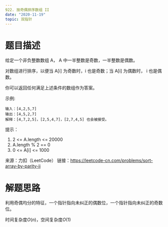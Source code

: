 ```yaml
---
922. 按奇偶排序数组 II
date: "2020-11-19"
topic: 双指针
---
```


# 题目描述

给定一个非负整数数组 A， A 中一半整数是奇数，一半整数是偶数。

对数组进行排序，以便当 A[i] 为奇数时，i 也是奇数；当 A[i] 为偶数时， i 也是偶数。

你可以返回任何满足上述条件的数组作为答案。


示例:

```
输入：[4,2,5,7]
输出：[4,5,2,7]
解释：[4,7,2,5]，[2,5,4,7]，[2,7,4,5] 也会被接受。
```

提示：

1. 2 <= A.length <= 20000
2. A.length % 2 == 0
3.  0 <= A[i] <= 1000


来源：力扣（LeetCode）
链接：https://leetcode-cn.com/problems/sort-array-by-parity-ii

# 解题思路

利用奇偶均分的特征，一个指针指向未纠正的偶数位，一个指针指向未纠正的奇数位。

时间复杂度$O(n)$，空间复杂度$O(1)$

